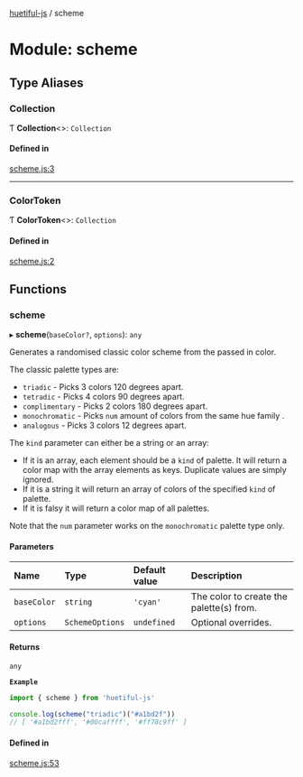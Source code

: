 [huetiful-js](../README.md) / scheme

# Module: scheme

## Type Aliases

### Collection

Ƭ **Collection**\<\>: `Collection`

#### Defined in

[scheme.js:3](https://github.com/prjctimg/huetiful/blob/5e5fb86/src/scheme.js#L3)

___

### ColorToken

Ƭ **ColorToken**\<\>: `Collection`

#### Defined in

[scheme.js:2](https://github.com/prjctimg/huetiful/blob/5e5fb86/src/scheme.js#L2)

## Functions

### scheme

▸ **scheme**(`baseColor?`, `options`): `any`

Generates a randomised classic color scheme from the passed in color.

The classic palette types are:

* `triadic` - Picks 3 colors 120 degrees apart.
* `tetradic` - Picks 4 colors 90 degrees apart.
* `complimentary` - Picks 2 colors 180 degrees apart.
* `monochromatic` - Picks `num` amount of colors from the same hue family   .
* `analogous` - Picks 3 colors 12 degrees apart.

The `kind` parameter can either be a string or an array:

* If it is an array, each element should be a `kind` of palette. 
It will return a color map with the array elements as keys.
Duplicate values are simply ignored.
* If it is a string it will return an array of colors of the specified `kind` of palette.
* If it is falsy it will return a color map of all palettes.

Note that the `num` parameter works on the `monochromatic` palette type only.

#### Parameters

| Name | Type | Default value | Description |
| :------ | :------ | :------ | :------ |
| `baseColor` | `string` | `'cyan'` | The color to create the palette(s) from. |
| `options` | `SchemeOptions` | `undefined` | Optional overrides. |

#### Returns

`any`

**`Example`**

```ts
import { scheme } from 'huetiful-js'

console.log(scheme("triadic")("#a1bd2f"))
// [ '#a1bd2fff', '#00caffff', '#ff78c9ff' ]
```

#### Defined in

[scheme.js:53](https://github.com/prjctimg/huetiful/blob/5e5fb86/src/scheme.js#L53)
